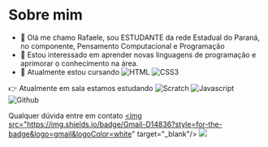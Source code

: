 # Sobre mim


- 👋 Olá me chamo Rafaele, sou ESTUDANTE da rede Estadual do Paraná, no componente, Pensamento Computacional e Programação
- 👀 Estou interessado em aprender novas linguagens de programação e aprimorar o conhecimento na área.
- 🌱 Atualmente estou cursando
![HTML](https://img.shields.io/badge/HTML5-E34F26?style=for-the-badge&logo=html5&logoColor=white)
![CSS3](https://img.shields.io/badge/CSS3-1572B6?style=for-the-badge&logo=css3&logoColor=white)

👉 Atualmente em sala estamos estudando
![Scratch](https://img.shields.io/badge/Scratch-4D97FF?style=for-the-badge&logo=Scratch&logoColor=white)
![Javascript](https://img.shields.io/badge/JavaScript-323330?style=for-the-badge&logo=javascript&logoColor=F7DF1E)
![Github](https://img.shields.io/badge/GitHub-100000?style=for-the-badge&logo=github&logoColor=white)

Qualquer dúvida entre em contato
<a href="rafaele.santos22@escola.pr.gov.br" target="_blank"><img src="https://img.shields.io/badge/Gmail-D14836?style=for-the-badge&logo=gmail&logoColor=white&quot; target="_blank"/></a>
![](https://media1.tenor.com/m/f4PUj7wUIm4AAAAC/cat-tongue.gif)
